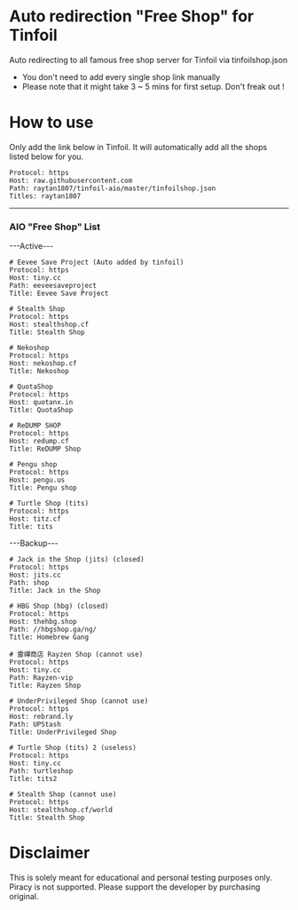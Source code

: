 # Auto redirection "Free Shop" for Tinfoil
Auto redirecting to all famous free shop server for Tinfoil via tinfoilshop.json
* You don't need to add every single shop link manually
* Please note that it might take 3 ~ 5 mins for first setup. Don't freak out !

# How to use
Only add the link below in Tinfoil. It will automatically add all the shops listed below for you.

```
Protocol: https
Host: raw.githubusercontent.com
Path: raytan1807/tinfoil-aio/master/tinfoilshop.json
Titles: raytan1807
```

---------------------------------------------
### AIO "Free Shop" List
---Active---
```
# Eevee Save Project (Auto added by tinfoil)
Protocol: https
Host: tiny.cc
Path: eeveesaveproject
Title: Eevee Save Project
```
```
# Stealth Shop
Protocol: https
Host: stealthshop.cf
Title: Stealth Shop
```
```
# Nekoshop
Protocol: https
Host: nekoshop.cf
Title: Nekoshop
```
```
# QuotaShop
Protocol: https
Host: quotanx.in
Title: QuotaShop
```
```
# ReDUMP SHOP
Protocol: https
Host: redump.cf
Title: ReDUMP Shop
```
```
# Pengu shop
Protocol: https
Host: pengu.us
Title: Pengu shop
```
```
# Turtle Shop (tits)
Protocol: https
Host: titz.cf
Title: tits
```
---Backup---
```
# Jack in the Shop (jits) (closed)
Protocol: https
Host: jits.cc
Path: shop
Title: Jack in the Shop
```
```
# HBG Shop (hbg) (closed)
Protocol: https
Host: thehbg.shop
Path: //hbgshop.ga/ng/
Title: Homebrew Gang
```
```
# 雷禪商店 Rayzen Shop (cannot use)
Protocol: https
Host: tiny.cc
Path: Rayzen-vip
Title: Rayzen Shop
```
```
# UnderPrivileged Shop (cannot use)
Protocol: https
Host: rebrand.ly
Path: UPStash
Title: UnderPrivileged Shop
```
```
# Turtle Shop (tits) 2 (useless)
Protocol: https
Host: tiny.cc
Path: turtleshop
Title: tits2
```
```
# Stealth Shop (cannot use)
Protocol: https
Host: stealthshop.cf/world
Title: Stealth Shop
```

# Disclaimer
This is solely meant for educational and personal testing purposes only. Piracy is not supported. Please support the developer by purchasing original.
